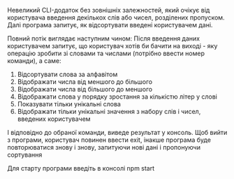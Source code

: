 Невеликий CLI-додаток без зовнішніх залежностей, який очікує від користувача введення декількох слів або чисел, розділених пропуском. Далі програма запитує, як відсортувати введені користувачем дані.

Повний потік виглядає наступним чином:
Після введення даних користувачем запитує, що користувач хотів би бачити на виході - яку операцію зробити зі словами та числами (потрібно ввести номер команди), а саме:

1. Відсортувати слова за алфавітом
2. Відображати числа від меншого до більшого
3. Відображати числа від більшого до меншого
4. Відображати слова у порядку зростання за кількістю літер у слові
5. Показувати тільки унікальні слова
6. Відображати тільки унікальні значення з набору слів і чисел, введених користувачем

І відповідно до обраної команди, виведе результат у консоль.
Щоб вийти з програми, користувач повинен ввести exit, інакше програма буде повторюватися знову і знову, запитуючи нові дані і пропонуючи сортування

Для старту програми введіть в консолі npm start
